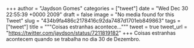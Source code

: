 
+++
author = "Jaydson Gomes"
categories = ["tweet"]
date = "Wed Dec 30 22:55:39 +0000 2009"
draft = false
image = "No media found for this Tweet"
slug = "434b9fa486c2178416c92da7487d1701eb849863"
tags = ["tweet"]
title = """Coisas estranhas acontece..."""
tweet = true
tweet_url = "https://twitter.com/jaydson/status/7211819182"
+++
Coisas estranhas acontecem quando se trabalha no dia 30 de Dezembro.
